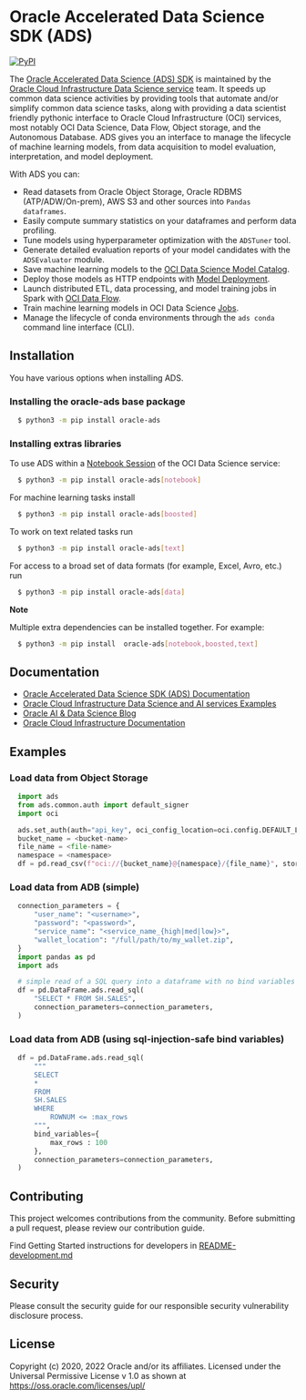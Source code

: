 # Oracle Accelerated Data Science SDK (ADS)

[![PyPI](https://img.shields.io/pypi/v/oracle-ads.svg)](https://pypi.org/project/oracle-ads/)

The [Oracle Accelerated Data Science (ADS) SDK](https://docs.oracle.com/en-us/iaas/tools/ads-sdk/latest/index.html) is maintained by the [Oracle Cloud Infrastructure Data Science service](https://docs.oracle.com/en-us/iaas/data-science/using/data-science.htm) team. It speeds up common data science activities by providing tools that automate and/or simplify common data science tasks, along with providing a data scientist friendly pythonic interface to Oracle Cloud Infrastructure (OCI) services, most notably OCI Data Science, Data Flow, Object storage, and the Autonomous Database. ADS gives you an interface to manage the lifecycle of machine learning models, from data acquisition to model evaluation, interpretation, and model deployment.  

With ADS you can:

 - Read datasets from Oracle Object Storage, Oracle RDBMS (ATP/ADW/On-prem), AWS S3 and other sources into `Pandas dataframes`.
 - Easily compute summary statistics on your dataframes and perform data profiling. 
 - Tune models using hyperparameter optimization with the `ADSTuner` tool. 
 - Generate detailed evaluation reports of your model candidates with the `ADSEvaluator` module. 
 - Save machine learning models to the [OCI Data Science Model Catalog](https://docs.oracle.com/en-us/iaas/data-science/using/models-about.htm).
 - Deploy those models as HTTP endpoints with [Model Deployment](https://docs.oracle.com/en-us/iaas/data-science/using/model-dep-about.htm).
 - Launch distributed ETL, data processing, and model training jobs in Spark with [OCI Data Flow](https://docs.oracle.com/en-us/iaas/data-flow/using/home.htm).
 - Train machine learning models in OCI Data Science [Jobs](https://docs.oracle.com/en-us/iaas/data-science/using/jobs-about.htm). 
 - Manage the lifecycle of conda environments through the `ads conda` command line interface (CLI). 

## Installation

You have various options when installing ADS.

### Installing the oracle-ads base package

```bash
  $ python3 -m pip install oracle-ads
```

### Installing extras libraries

To use ADS within a [Notebook Session](https://docs.oracle.com/en-us/iaas/data-science/using/manage-notebook-sessions.htm) of the OCI Data Science service: 

```bash
  $ python3 -m pip install oracle-ads[notebook]
```

For machine learning tasks install

```bash
  $ python3 -m pip install oracle-ads[boosted]
```

To work on text related tasks run

```bash
  $ python3 -m pip install oracle-ads[text]
```

For access to a broad set of data formats (for example, Excel, Avro, etc.) run

```bash
  $ python3 -m pip install oracle-ads[data]
```

**Note**

Multiple extra dependencies can be installed together. For example:

```bash
  $ python3 -m pip install  oracle-ads[notebook,boosted,text]
```

## Documentation

  - [Oracle Accelerated Data Science SDK (ADS) Documentation](https://docs.oracle.com/en-us/iaas/tools/ads-sdk/latest/index.html)
  - [Oracle Cloud Infrastructure Data Science and AI services Examples](https://github.com/oracle/oci-data-science-ai-samples)
  - [Oracle AI & Data Science Blog](https://blogs.oracle.com/ai-and-datascience/)
  - [Oracle Cloud Infrastructure Documentation](https://docs.oracle.com/en-us/iaas/data-science/using/data-science.htm)

## Examples

### Load data from Object Storage

```python
  import ads
  from ads.common.auth import default_signer
  import oci

  ads.set_auth(auth="api_key", oci_config_location=oci.config.DEFAULT_LOCATION, profile="DEFAULT")
  bucket_name = <bucket-name>
  file_name = <file-name>
  namespace = <namespace>
  df = pd.read_csv(f"oci://{bucket_name}@{namespace}/{file_name}", storage_options=default_signer())
```

### Load data from ADB (simple)

```python
  connection_parameters = {
      "user_name": "<username>",
      "password": "<password>",
      "service_name": "<service_name_{high|med|low}>",
      "wallet_location": "/full/path/to/my_wallet.zip",
  }
  import pandas as pd
  import ads

  # simple read of a SQL query into a dataframe with no bind variables
  df = pd.DataFrame.ads.read_sql(
      "SELECT * FROM SH.SALES",
      connection_parameters=connection_parameters,
  )
```

### Load data from ADB (using sql-injection-safe bind variables)

```python
  df = pd.DataFrame.ads.read_sql(
      """
      SELECT
      *
      FROM
      SH.SALES
      WHERE
          ROWNUM <= :max_rows
      """,
      bind_variables={
          max_rows : 100
      },
      connection_parameters=connection_parameters,
  )
```

## Contributing

This project welcomes contributions from the community. Before submitting a pull request, please review our contribution guide.

Find Getting Started instructions for developers in [README-development.md](./README-development.md)

## Security

Please consult the security guide for our responsible security vulnerability disclosure process.

## License

Copyright (c) 2020, 2022 Oracle and/or its affiliates. Licensed under the Universal Permissive License v 1.0 as shown at https://oss.oracle.com/licenses/upl/